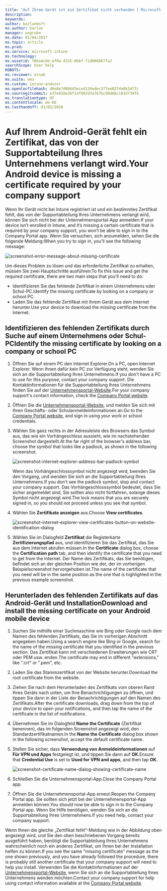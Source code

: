 ```yaml
---
title: "Auf Ihrem Gerät ist ein Zertifikat nicht vorhanden | Microsoft-Dokumentation"
description: 
keywords: 
author: barlanmsft
ms.author: barlan
manager: angrobe
ms.date: 01/04/2017
ms.topic: article
ms.prod: 
ms.service: microsoft-intune
ms.technology: 
ms.assetid: f0ba4cbb-ef0a-4335-86bf-f1d006867fa2
searchScope: User help
ROBOTS: 
ms.reviewer: arnab
ms.suite: ems
ms.custom: intune-enduser
ms.openlocfilehash: d0e8e7d00dd3eced134edec3f7ee837da0b34f7c
ms.sourcegitcommit: e37e916e2bf14f092d3a767bc90d68c181d739fb
ms.translationtype: HT
ms.contentlocale: de-DE
ms.lasthandoff: 01/03/2018
---
```

# <a name="your-android-device-is-missing-a-certificate-required-by-your-company-support"></a><span data-ttu-id="5a41d-102">Auf Ihrem Android-Gerät fehlt ein Zertifikat, das von der Supportabteilung Ihres Unternehmens verlangt wird.</span><span class="sxs-lookup"><span data-stu-id="5a41d-102">Your Android device is missing a certificate required by your company support</span></span>

<span data-ttu-id="5a41d-103">Wenn Ihr Gerät nicht bei Intune registriert ist und ein bestimmtes Zertifikat fehlt, das von der Supportabteilung Ihres Unternehmens verlangt wird, können Sie sich nicht bei der Unternehmensportal-App anmelden.</span><span class="sxs-lookup"><span data-stu-id="5a41d-103">If your device isn’t enrolled in Intune, and it’s missing a certain certificate that is required by your company support, you won’t be able to sign in to the Company Portal app.</span></span> <span data-ttu-id="5a41d-104">Wenn Sie versuchen, sich anzumelden, sehen Sie die folgende Meldung:</span><span class="sxs-lookup"><span data-stu-id="5a41d-104">When you try to sign in, you'll see the following message:</span></span>

![screenshot-error-message-about-missing-certificate](./media/andr-cert_install-1-cert_missing.png)

<span data-ttu-id="5a41d-106">Um dieses Problem zu lösen und das erforderliche Zertifikat zu erhalten, müssen Sie zwei Hauptschritte ausführen:</span><span class="sxs-lookup"><span data-stu-id="5a41d-106">To fix this issue and get the required certificate, there are two main steps that you'll need to do:</span></span>

- <span data-ttu-id="5a41d-107">Identifizieren Sie das fehlende Zertifikat in einem Unternehmens oder Schul-PC.</span><span class="sxs-lookup"><span data-stu-id="5a41d-107">Identify the missing certificate by looking on a company or school PC.</span></span>
- <span data-ttu-id="5a41d-108">Laden Sie das fehlende Zertifikat mit Ihrem Gerät aus dem Internet herunter.</span><span class="sxs-lookup"><span data-stu-id="5a41d-108">Use your device to download the missing certificate from the Internet.</span></span>

## <a name="identify-the-missing-certificate-by-looking-on-a-company-or-school-pc"></a><span data-ttu-id="5a41d-109">Identifizieren des fehlenden Zertifikats durch Suche auf einem Unternehmens oder Schul-PC</span><span class="sxs-lookup"><span data-stu-id="5a41d-109">Identify the missing certificate by looking on a company or school PC</span></span>

1. <span data-ttu-id="5a41d-110">Öffnen Sie auf einem PC den Internet Explorer.</span><span class="sxs-lookup"><span data-stu-id="5a41d-110">On a PC, open Internet Explorer.</span></span> <span data-ttu-id="5a41d-111">Wenn Ihnen dafür kein PC zur Verfügung steht, wenden Sie sich an die Supportabteilung Ihres Unternehmens.</span><span class="sxs-lookup"><span data-stu-id="5a41d-111">If you don't have a PC to use for this purpose, contact your company support.</span></span> <span data-ttu-id="5a41d-112">Die Kontaktinformationen für die Supportabteilung Ihres Unternehmens finden Sie auf der [Unternehmensportal-Website](https://portal.manage.microsoft.com#HelpDeskDialog).</span><span class="sxs-lookup"><span data-stu-id="5a41d-112">For your company support's contact information, check the [Company Portal website](https://portal.manage.microsoft.com#HelpDeskDialog).</span></span>

2. <span data-ttu-id="5a41d-113">Öffnen Sie die [Unternehmensportal-Website](https://portal.manage.microsoft.com#HelpDeskDialog), und melden Sie sich mit Ihren Geschäfts- oder Schulanmeldeinformationen an.</span><span class="sxs-lookup"><span data-stu-id="5a41d-113">Go to the [Company Portal website](https://portal.manage.microsoft.com#HelpDeskDialog), and sign in using your work or school credentials.</span></span>

3. <span data-ttu-id="5a41d-114">Wählen Sie ganz rechts in der Adressleiste des Browsers das Symbol aus, das wie ein Vorhängeschloss aussieht, wie im nachstehenden Screenshot dargestellt.</span><span class="sxs-lookup"><span data-stu-id="5a41d-114">At the far right of the browser's address bar, choose the symbol that looks like a padlock, as shown in the following screenshot.</span></span>

    ![screenshot-internet-explorer-address-bar-padlock-symbol](./media/andr-missing-cert-ie-padlock-symbol.png)

    <span data-ttu-id="5a41d-116">Wenn das Vorhängeschlosssymbol nicht angezeigt wird, beenden Sie den Vorgang, und wenden Sie sich an die Supportabteilung Ihres Unternehmens.</span><span class="sxs-lookup"><span data-stu-id="5a41d-116">If you don't see the padlock symbol, stop and contact your company support.</span></span> <span data-ttu-id="5a41d-117">Das Vorhängeschlosssymbol bedeutet, dass Sie sicher angemeldet sind, Sie sollten also nicht fortfahren, solange dieses Symbol nicht angezeigt wird.</span><span class="sxs-lookup"><span data-stu-id="5a41d-117">The lock means that you are securely signed in, so you should not proceed unless you see that symbol.</span></span>

4. <span data-ttu-id="5a41d-118">Wählen Sie **Zertifikate anzeigen** aus.</span><span class="sxs-lookup"><span data-stu-id="5a41d-118">Choose **View certificates**.</span></span>

    ![screenshot-internet-explorer-view-certificates-button-on-website-identification-dialog](./media/andr-missg-cert-ie-view-cert-button.png)

5. <span data-ttu-id="5a41d-120">Wählen Sie im Dialogfeld **Zertifikat** die Registerkarte **Zertifizierungspfad** aus, und identifizieren Sie das Zertifikat, das Sie aus dem Internet abrufen müssen.</span><span class="sxs-lookup"><span data-stu-id="5a41d-120">In the **Certificate** dialog box, choose the **Certification path** tab, and then identify the certificate that you need to get from the Internet.</span></span> <span data-ttu-id="5a41d-121">Der Name des Zertifikats, das Sie benötigen, befindet sich an der gleichen Position wie der, der im vorherigen Beispielscreenshot hervorgehoben ist.</span><span class="sxs-lookup"><span data-stu-id="5a41d-121">The name of the certificate that you need will be in the same position as the one that is highlighted in the previous example screenshot.</span></span>

## <a name="download-and-install-the-missing-certificate-on-your-android-mobile-device"></a><span data-ttu-id="5a41d-122">Herunterladen des fehlenden Zertifikats auf das Android-Gerät und Installation</span><span class="sxs-lookup"><span data-stu-id="5a41d-122">Download and install the missing certificate on your Android mobile device</span></span>

1. <span data-ttu-id="5a41d-123">Suchen Sie mithilfe einer Suchmaschine wie Bing oder Google nach dem Namen des fehlenden Zertifikats, das Sie im vorherigen Abschnitt angegeben haben.</span><span class="sxs-lookup"><span data-stu-id="5a41d-123">Using a search engine like Bing or Google, search for the name of the missing certificate that you identified in the previous section.</span></span> <span data-ttu-id="5a41d-124">Das Zertifikat kann mit verschiedenen Erweiterungen wie CRT oder PEM usw. enden.</span><span class="sxs-lookup"><span data-stu-id="5a41d-124">The certificate may end in different "extensions," like ".crt" or ".pem", etc.</span></span>

2. <span data-ttu-id="5a41d-125">Laden Sie das Stammzertifikat von der Website herunter.</span><span class="sxs-lookup"><span data-stu-id="5a41d-125">Download the root certificate from the website.</span></span>

3. <span data-ttu-id="5a41d-126">Ziehen Sie nach dem Herunterladen des Zertifikats vom oberen Rand Ihres Geräts nach unten, um Ihre Benachrichtigungen zu öffnen, und tippen Sie dann in der Liste der Benachrichtigungen auf den Namen des Zertifikats.</span><span class="sxs-lookup"><span data-stu-id="5a41d-126">After the certificate downloads, drag down from the top of your device to open your notifications, and then tap the name of the certificate in the list of notifications.</span></span>

4. <span data-ttu-id="5a41d-127">Übernehmen Sie im Dialogfeld **Name the Certificate** (Zertifikat benennen), das im folgenden Screenshot angezeigt wird, den Standardzertifikatnamen.</span><span class="sxs-lookup"><span data-stu-id="5a41d-127">In the **Name the Certificate** dialog box shown in the following screenshot, accept the default certificate name.</span></span>

5. <span data-ttu-id="5a41d-128">Stellen Sie sicher, dass **Verwendung von Anmeldeinformationen** auf **Für VPN und Apps** festgelegt ist, und tippen Sie dann auf **OK**.</span><span class="sxs-lookup"><span data-stu-id="5a41d-128">Ensure that **Credential Use** is set to **Used for VPN and apps**, and then tap **OK**.</span></span>

    ![screenshot-certificate-name-dialog-showing-certificate-name](./media/andr-missing-cert-cert-name.png)

6. <span data-ttu-id="5a41d-130">Schließen Sie die Unternehmensportal-App.</span><span class="sxs-lookup"><span data-stu-id="5a41d-130">Close the Company Portal app.</span></span>

7. <span data-ttu-id="5a41d-131">Öffnen Sie die Unternehmensportal-App erneut.</span><span class="sxs-lookup"><span data-stu-id="5a41d-131">Reopen the Company Portal app.</span></span> <span data-ttu-id="5a41d-132">Sie sollten sich jetzt bei der Unternehmensportal-App anmelden können.</span><span class="sxs-lookup"><span data-stu-id="5a41d-132">You should now be able to sign in to the Company Portal app.</span></span> <span data-ttu-id="5a41d-133">Wenn Sie Hilfe benötigen, wenden Sie sich an die Supportabteilung Ihres Unternehmens.</span><span class="sxs-lookup"><span data-stu-id="5a41d-133">If you need help, contact your company support.</span></span>

<span data-ttu-id="5a41d-134">Wenn Ihnen die gleiche „Zertifikat fehlt“-Meldung wie in der Abbildung oben angezeigt wird, und Sie den oben beschriebenen Vorgang bereits ausgeführt haben, benötigt die Supportabteilung Ihres Unternehmens wahrscheinlich noch ein anderes Zertifikat, um Ihnen bei der Installation helfen zu können.</span><span class="sxs-lookup"><span data-stu-id="5a41d-134">If you see the same "missing certificate" message as the one shown previously, and you have already followed the procedure, there is probably still another certificate that your company support will need to help you install.</span></span> <span data-ttu-id="5a41d-135">Verwenden Sie die Kontaktinformationen auf der [Unternehmensportal-Website](https://portal.manage.microsoft.com#HelpDeskDialog), wenn Sie sich an die Supportabteilung Ihres Unternehmens wenden möchten.</span><span class="sxs-lookup"><span data-stu-id="5a41d-135">Contact your company support for help using contact information available at the [Company Portal website](https://portal.manage.microsoft.com#HelpDeskDialog).</span></span>
